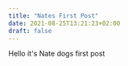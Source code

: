 ```yaml
---
title: "Nates First Post"
date: 2021-08-25T13:21:23+02:00
draft: false
---
```


Hello it's Nate dogs first post
